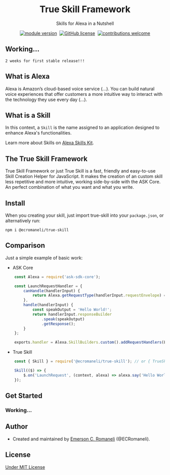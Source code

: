 <h1 align='center'>True Skill Framework</h1>
<p align='center'>
Skills for Alexa in a Nutshell
</p>
<p align='center'>
    <a href="https://www.npmjs.com/package/@ecromaneli/true-skill"><img src="https://img.shields.io/npm/v/true-skill.svg" alt="module version"></a>&nbsp;
    <a href="https://github.com/ECRomaneli/true-skill/blob/main/LICENSE"><img src="https://img.shields.io/badge/license-MIT-blue.svg" alt="GitHub license"></a>&nbsp;
    <!--<img src="https://circleci.com/gh/ECRomaneli/mQuery.svg?style=shield" alt="CircleCI">&nbsp;-->
    <a href="https://github.com/ECRomaneli/true-skill"><img src="https://img.shields.io/badge/contributions-welcome-brightgreen.svg?style=flat" alt="contributions welcome"></a>
</p>

## Working...

    2 weeks for first stable release!!!

## What is Alexa

Alexa is Amazon’s cloud-based voice service (...). You can build natural voice experiences that offer customers a more intuitive way to interact with the technology they use every day (...).

## What is a Skill

In this context, a `Skill` is the name assigned to an application designed to enhance Alexa's functionalities.

Learn more about Skills on [Alexa Skills Kit](https://developer.amazon.com/en-US/alexa/alexa-skills-kit/start).

## The True Skill Framework

True Skill Framework or just True Skill is a fast, friendly and easy-to-use Skill Creation Helper for JavaScript. It makes the creation of an custom skill less repetitive and more intuitive, working side-by-side with the ASK Core. An perfect combination of what you want and what you write.

## Install

When you creating your skill, just import true-skill into your `package.json`, or alternatively run:

    npm i @ecromaneli/true-skill

## Comparison

Just a simple example of basic work:

- ASK Core

```javascript
    const Alexa = require('ask-sdk-core');

    const LaunchRequestHandler = {
        canHandle(handlerInput) {
            return Alexa.getRequestType(handlerInput.requestEnvelope) === 'LaunchRequest';
        },
        handle(handlerInput) {
            const speakOutput = 'Hello World!';
            return handlerInput.responseBuilder
                .speak(speakOutput)
                .getResponse();
        }
    };

    exports.handler = Alexa.SkillBuilders.custom().addRequestHandlers(LaunchRequestHandler).lambda();
```

- True Skill

```javascript
    const { Skill } = require('@ecromaneli/true-skill'); // or { TrueSkill }

    Skill(($) => {
        $.on('LaunchRequest', (context, alexa) => alexa.say('Hello World!'));
    });
```

## Get Started

### Working...

## Author

- Created and maintained by [Emerson C. Romaneli](https://github.com/ECRomaneli) (@ECRomaneli).

## License

[Under MIT License](https://github.com/ECRomaneli/true-skill/blob/master/LICENSE)
